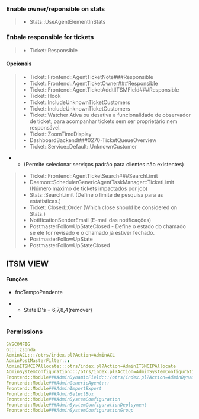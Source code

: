  
### Enable owner/reponsible on stats
> - Stats::UseAgentElementInStats


### Enbale responsible for tickets
> - Ticket::Responsible

#### Opcionais 
> - Ticket::Frontend::AgentTicketNote###Responsible
> - Ticket::Frontend::AgentTicketOwner###Responsible
> - Ticket::Frontend::AgentTicketAddtlITSMField###Responsible
> - Ticket::Hook
> - Ticket::IncludeUnknownTicketCustomers
> - Ticket::IncludeUnknownTicketCustomers
> - Ticket::Watcher
Ativa ou desativa a funcionalidade de observador de ticket, para acompanhar tickets sem ser proprietário nem responsável.
> - Ticket::ZoomTimeDisplay
> - DashboardBackend###0270-TicketQueueOverview
> - Ticket::Service::Default::UnknownCustomer
- - (Permite selecionar serviços padrão para clientes não existentes)
> - Ticket::Frontend::AgentTicketSearch###SearchLimit
> - Daemon::SchedulerGenericAgentTaskManager::TicketLimit (Número máximo de tickets impactados por job)
> - Stats::SearchLimit (Define o limite de pesquisa para as estatísticas.)
> - Ticket::Closed::Order (Which close should be considered on Stats.)
> - NotificationSenderEmail (E-mail das notificações) 
> - PostmasterFollowUpStateClosed  - 
Define o estado do chamado se ele for revisado e o chamado já estiver fechado.
> - PostmasterFollowUpState
> - PostmasterFollowUpStateClosed



## ITSM VIEW  
#### Funções
- fncTempoPendente
- - StateID's = 6,7,8,4(remover)

- 


### Permissions
```yml
SYSCONFIG
G::::zsonda
AdminACL:::/otrs/index.pl?Action=AdminACL
AdminPostMasterFilter:::
AdminITSMCIPAllocate:::otrs/index.pl?Action=AdminITSMCIPAllocate
AdminSystemConfiguration:::/otrs/index.pl?Action=AdminSystemConfiguration
Frontend::Module###AdminDynamicField:::/otrs/index.pl?Action=AdminDynamicField
Frontend::Module###AdminGenericAgent:::
Frontend::Module###AdminImportExport
Frontend::Module###AdminSelectBox
Frontend::Module###AdminSystemConfiguration
Frontend::Module###AdminSystemConfigurationDeployment
Frontend::Module###AdminSystemConfigurationGroup
```








